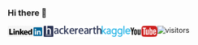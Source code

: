 ### Hi there 👋
<a href="https://www.linkedin.com/in/raya-sakashita-worasawate-08974b15b/">
  <img align="left" alt="Raya's LinkedIn" height="22px" src="https://github.com/githubakira/githubakira/raw/main/assets/55-557165_graphic-transparent-library-file-logo-wikimedia-commons-transparent.png" />
</a>
<a href="https://www.hackerearth.com/@raya9">
  <img align="left" alt="Raya's HackerEarth" height="22px" src="https://github.com/githubakira/githubakira/raw/main/assets/he-header-logo.svg" />
</a>
<a href="https://www.kaggle.com/rayaworasawate">
  <img align="left" alt="Akira's Kaggle" height="22px" src="https://github.com/githubakira/githubakira/raw/main/assets/Kaggle_logo.png" />
</a>
<a href="https://rayachannel.page.link/r394">
  <img align="left" alt="Raya's Youtube" height="22px" src="https://github.com/githubakira/githubakira/raw/main/assets/502px-Logo_of_YouTube_(2015-2017).svg.png" />
</a>

![visitors](https://visitor-badge.glitch.me/badge?page_id=rayaaaaaa.rayaaaaaa)
<br /> 
<!--
**rayaaaaaa/rayaaaaaa** is a ✨ _special_ ✨ repository because its `README.md` (this file) appears on your GitHub profile.

Here are some ideas to get you started:

- 🔭 I’m currently working on ...
- 🌱 I’m currently learning ...
- 👯 I’m looking to collaborate on ...
- 🤔 I’m looking for help with ...
- 💬 Ask me about ...
- 📫 How to reach me: ...
- 😄 Pronouns: ...
- ⚡ Fun fact: ...
-->
